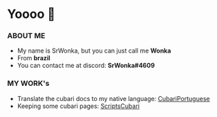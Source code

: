 # Yoooo 👋

### ABOUT ME
- My name is SrWonka, but you can just call me **Wonka**
- From **brazil**
- You can contact me at discord: **SrWonka#4609**

### MY WORK's
* Translate the cubari docs to my native language: [CubariPortuguese](https://github.com/SrW0nka/CubariPortuguese)
* Keeping some cubari pages: [ScriptsCubari](https://github.com/SrW0nka/ScriptsCubari)

